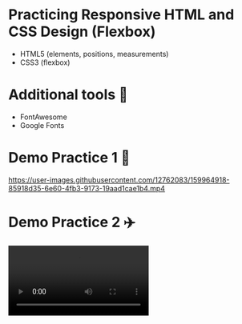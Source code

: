 
# Practicing Responsive HTML and CSS Design (Flexbox) 

- HTML5 (elements, positions, measurements)
- CSS3 (flexbox)

# Additional tools :wrench:

- FontAwesome 
- Google Fonts

# Demo Practice 1 :beginner:


https://user-images.githubusercontent.com/12762083/159964918-85918d35-6e60-4fb3-9173-19aad1cae1b4.mp4



# Demo Practice 2 :airplane:

<video src='https://user-images.githubusercontent.com/12762083/159945333-4e32bdcc-85ef-446d-9d5a-48bc7fbd445e.mp4' width=280/>

